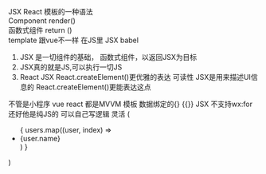 JSX React 模板的一种语法<br>
Component render()<br>
函数式组件 return ()<br>
template 跟vue不一样 在JS里 JSX babel

1. JSX 是一切组件的基础， 函数式组件，以返回JSX为目标
2. JSX真的就是JS,可以执行一切JS
3. React JSX React.createElement()更优雅的表达
可读性
JSX是用来描述UI信息的 React.createElement()更能表达这点

不管是小程序 vue react 都是MVVM
模板 数据绑定的{} {{}}
JSX 不支持wx:for 还好他是纯JS的 可以自己写逻辑 灵活
(
  <ul>
    {
      users.map((user, index) => <li key={index}>{user.name}</li>)
    }
  </ul>
)